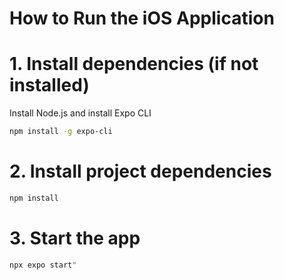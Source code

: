 # How to Run the iOS Application

# 1. Install dependencies (if not installed)
Install Node.js and install Expo CLI 
```bash
npm install -g expo-cli
```

# 2. Install project dependencies
```bash
npm install
```

# 3. Start the app
```bash
npx expo start"
```
